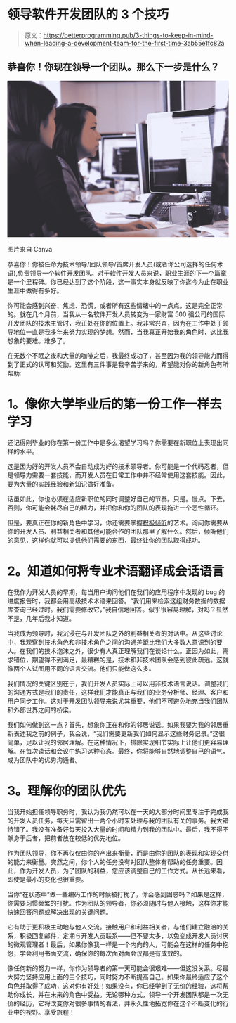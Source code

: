 # 领导软件开发团队的 3 个技巧

> 原文：<https://betterprogramming.pub/3-things-to-keep-in-mind-when-leading-a-development-team-for-the-first-time-3ab55e1fc82a>

## 恭喜你！你现在领导一个团队。那么下一步是什么？

![](img/ab5c1827f577612533ce0194a1b4af1c.png)

图片来自 Canva

恭喜你！你被任命为技术领导/团队领导/首席开发人员(或者你公司选择的任何术语),负责领导一个软件开发团队。对于软件开发人员来说，职业生涯的下一个篇章是一个里程碑。你已经达到了这个阶段，这一事实本身就反映了你迄今为止在职业生涯中做得有多好。

你可能会感到兴奋、焦虑、恐慌，或者所有这些情绪中的一点点。这是完全正常的。就在几个月前，当我从一名软件开发人员转变为一家财富 500 强公司的国际开发团队的技术主管时，我正处在你的位置上。我非常兴奋，因为在工作中处于领导地位一直是我多年来努力实现的梦想。然而，当我真正开始我的角色时，这比我想象的要难。难多了。

在无数个不眠之夜和大量的咖啡之后，我最终成功了，甚至因为我的领导能力而得到了正式的认可和奖励。这里有三件事是我辛苦学来的，希望能对你的新角色有所帮助:

# **1。像你大学毕业后的第一份工作一样去学习**

还记得刚毕业的你在第一份工作中是多么渴望学习吗？你需要在新职位上表现出同样的水平。

这是因为好的开发人员不会自动成为好的技术领导者。你可能是一个代码忍者，但是领导力需要一套技能，而开发人员在日常工作中并不经常使用这套技能。因此，要为大量的实践经验和新知识做好准备。

话虽如此，你也必须在适应新职位的同时调整好自己的节奏。只是。慢点。下去。否则，你可能会耗尽自己的精力，并把你和你的团队的表现拖进一个恶性循环。

但是，要真正在你的新角色中学习，你还需要掌握[积极倾听](https://www.vistage.com/research-center/business-leadership/20180912-active-listening-leadership-skill/)的艺术。询问你需要从你的开发人员、利益相关者和其他可能合作的团队那里了解什么。然后，倾听他们的意见，这样你就可以提供他们需要的东西，最终让你的团队取得成功。

# **2。知道如何将专业术语翻译成会话语言**

在我作为开发人员的早期，每当用户询问他们在我们的应用程序中发现的 bug 的进度报告时，我都会用高级技术术语来回答。“我们用来检索这组财务数据的数据库查询已经过时。我们需要修改它，”我自信地回答。似乎很容易理解，对吗？显然不是，几年后我才知道。

当我成为领导时，我沉浸在与开发团队之外的利益相关者的对话中。从这些讨论中，我观察到技术角色和非技术角色之间的沟通差距比我们大多数人意识到的要大。在我们的技术泡沫之外，很少有人真正理解我们在谈论什么。正因为如此，需求错位，期望得不到满足，最糟糕的是，技术和非技术团队会感到彼此疏远。这就像两个人试图用不同的语言交流。他们只能做这么多。

我们情况的关键区别在于，我们开发人员实际上可以用非技术语言说话。调整我们的沟通方式是我们的责任，这样我们才能真正与我们的业务分析师、经理、客户和用户同步工作。这对于开发团队领导来说尤其重要，他们不可避免地充当我们团队和外部世界之间的桥梁。

我们如何做到这一点？首先，想象你正在和你的邻居说话。如果我要为我的邻居重新表述我之前的例子，我会说，“我们需要更新我们如何显示这些财务记录。”这很简单，足以让我的邻居理解。在这种情况下，排除实现细节实际上让他们更容易理解。在每次谈话和会议中练习这种心态。最终，你将能够自然地调整自己的语气，成为团队中的优秀沟通者。

# **3。理解你的团队优先**

当我开始担任领导职务时，我认为我仍然可以在一天的大部分时间里专注于完成我的开发人员任务，每天只需留出一两个小时来处理与我的团队有关的事务。我大错特错了。我没有准备好每天投入大量的时间和精力到我的团队中。最后，我不得不献身于后者，把前者放在较低的优先地位。

作为团队领导，你不再仅仅由你的产出来衡量，而是由你的团队的表现和实现交付的能力来衡量。突然之间，你个人的任务没有对团队整体有帮助的任务重要。因此，作为开发人员，为了团队的利益，您应该调整自己的工作方式。从长远来看，即使是最小的变化也很重要。

当你“在状态中”做一些编码工作的时候被打扰了，你会感到困惑吗？如果是这样，你需要习惯频繁的打扰。作为团队的领导者，你必须随时与他人接触，这样你才能快速回答问题或解决出现的关键问题。

它有助于更积极主动地与他人交流。接触用户和利益相关者，与他们建立融洽的关系，积极回复邮件，定期与开发人员联系——但不要太多，以免变成开发人员讨厌的微观管理者！最后，如果你像我一样是一个内向的人，可能会在这样的任务中抱怨，学会利用书面交流，确保你的每次面对面会议都是有成效的。

像任何新的努力一样，你作为领导者的第一天可能会很艰难——但这没关系。尽最大努力坚持应用上面的三个技巧，同时努力不断提高自己。如果你最终适应了这个角色并取得了成功，这对你有好处！如果没有，你已经学到了无价的经验，这将帮助你成长，并在未来的角色中受益。无论哪种方式，领导一个开发团队都是一次无价的经历，它将改变你对很多事情的看法，并永久性地拓宽你在这个不断变化的行业中的视野。享受旅程！